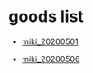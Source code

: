 # goods list <br>
* [miki_20200501](./goods/miki_20200501.md) <br>
* [miki_20200506](./goods/miki_20200506.md) <br>
